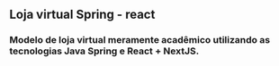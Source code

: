 <h2>Loja virtual Spring - react</h2>
<h3>Modelo de loja virtual meramente acadêmico
utilizando as tecnologias Java Spring e React + NextJS.</h3>
